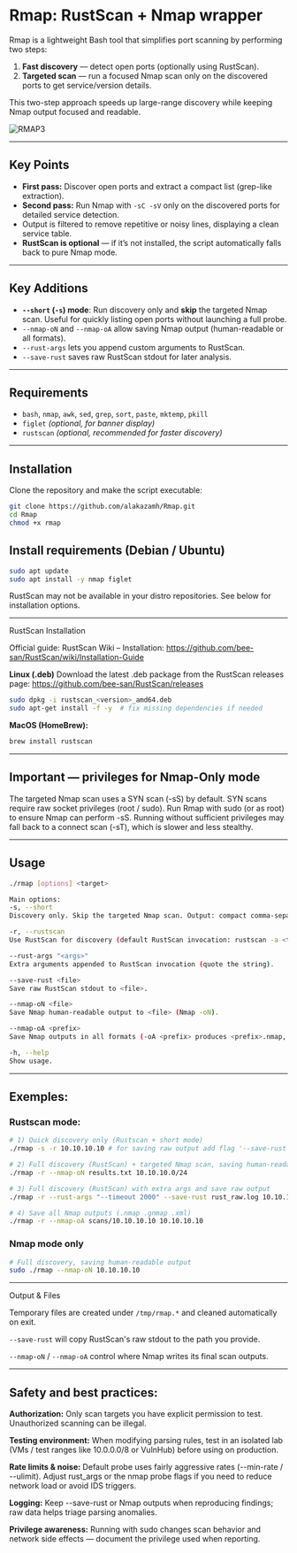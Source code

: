 # Rmap: RustScan + Nmap wrapper

Rmap is a lightweight Bash tool that simplifies port scanning by performing two steps:

1. **Fast discovery** — detect open ports (optionally using RustScan).  
2. **Targeted scan** — run a focused Nmap scan only on the discovered ports to get service/version details.

This two-step approach speeds up large-range discovery while keeping Nmap output focused and readable.

![RMAP3](https://github.com/user-attachments/assets/36f2a604-f515-4652-b66a-c3323bcac8a6)

---

## Key Points

- **First pass:** Discover open ports and extract a compact list (grep-like extraction).  
- **Second pass:** Run Nmap with `-sC -sV` only on the discovered ports for detailed service detection.  
- Output is filtered to remove repetitive or noisy lines, displaying a clean service table.  
- **RustScan is optional** — if it’s not installed, the script automatically falls back to pure Nmap mode.

---

## Key Additions

- **`--short` (`-s`) mode**: Run discovery only and **skip** the targeted Nmap scan. Useful for quickly listing open ports without launching a full probe.
- `--nmap-oN` and `--nmap-oA` allow saving Nmap output (human-readable or all formats).
- `--rust-args` lets you append custom arguments to RustScan.
- `--save-rust` saves raw RustScan stdout for later analysis.

---

## Requirements

- `bash`, `nmap`, `awk`, `sed`, `grep`, `sort`, `paste`, `mktemp`, `pkill`
- `figlet` *(optional, for banner display)*
- `rustscan` *(optional, recommended for faster discovery)*

---

## Installation

Clone the repository and make the script executable:

```bash
git clone https://github.com/alakazamh/Rmap.git
cd Rmap
chmod +x rmap
```

## Install requirements (Debian / Ubuntu)

```bash
sudo apt update
sudo apt install -y nmap figlet
```

RustScan may not be available in your distro repositories.
See below for installation options.

---

RustScan Installation

Official guide: RustScan Wiki – Installation:
https://github.com/bee-san/RustScan/wiki/Installation-Guide

**Linux (.deb)**
Download the latest .deb package from the RustScan releases page:
https://github.com/bee-san/RustScan/releases

```bash
sudo dpkg -i rustscan_<version>_amd64.deb
sudo apt-get install -f -y  # fix missing dependencies if needed
```

**MacOS (HomeBrew):**
```bash
brew install rustscan
```

---

## Important — privileges for Nmap-Only mode

The targeted Nmap scan uses a SYN scan (-sS) by default.
SYN scans require raw socket privileges (root / sudo).
Run Rmap with sudo (or as root) to ensure Nmap can perform -sS.
Running without sufficient privileges may fall back to a connect scan (-sT), which is slower and less stealthy.

---

## Usage

```bash
./rmap [options] <target>

Main options:
-s, --short
Discovery only. Skip the targeted Nmap scan. Output: compact comma-separated list of discovered ports.

-r, --rustscan
Use RustScan for discovery (default RustScan invocation: rustscan -a <target> -r 1-65535 --ulimit=5000).

--rust-args "<args>"
Extra arguments appended to RustScan invocation (quote the string).

--save-rust <file>
Save raw RustScan stdout to <file>.

--nmap-oN <file>
Save Nmap human-readable output to <file> (Nmap -oN).

--nmap-oA <prefix>
Save Nmap outputs in all formats (-oA <prefix> produces <prefix>.nmap, <prefix>.gnmap, <prefix>.xml).

-h, --help
Show usage.
```

---

## Exemples:

### Rustscan mode:

```bash
# 1) Quick discovery only (Rustscan + short mode)
./rmap -s -r 10.10.10.10 # for saving raw output add flag '--save-rust <file>'

# 2) Full discovery (RustScan) + targeted Nmap scan, saving human-readable output
./rmap -r --nmap-oN results.txt 10.10.10.0/24

# 3) Full discovery (RustScan) with extra args and save raw output
./rmap -r --rust-args "--timeout 2000" --save-rust rust_raw.log 10.10.10.10

# 4) Save all Nmap outputs (.nmap .gnmap .xml)
./rmap -r --nmap-oA scans/10.10.10.10 10.10.10.10
```

### Nmap mode only
```bash
# Full discovery, saving human-readable output
sudo ./rmap --nmap-oN 10.10.10.10 
```

---

Output & Files

Temporary files are created under `/tmp/rmap.*` and cleaned automatically on exit.

`--save-rust` will copy RustScan's raw stdout to the path you provide.

`--nmap-oN` / `--nmap-oA` control where Nmap writes its final scan outputs.

---


## Safety and best practices:

**Authorization:** Only scan targets you have explicit permission to test. Unauthorized scanning can be illegal.

**Testing environment:** When modifying parsing rules, test in an isolated lab (VMs / test ranges like 10.0.0.0/8 or VulnHub) before using on production.

**Rate limits & noise:** Default probe uses fairly aggressive rates (--min-rate / --ulimit). Adjust rust_args or the nmap probe flags if you need to reduce network load or avoid IDS triggers.

**Logging:** Keep --save-rust or Nmap outputs when reproducing findings; raw data helps triage parsing anomalies.

**Privilege awareness:** Running with sudo changes scan behavior and network side effects — document the privilege used when reporting.
